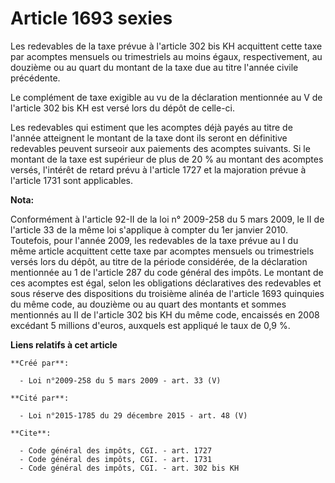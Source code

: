 # Article 1693 sexies

Les redevables de la taxe prévue à l'article 302 bis KH acquittent cette taxe par acomptes mensuels ou trimestriels au moins
égaux, respectivement, au douzième ou au quart du montant de la taxe due au titre l'année civile précédente. 

Le complément de taxe exigible au vu de la déclaration mentionnée au V de l'article 302 bis KH est versé lors du dépôt de
celle-ci. 

Les redevables qui estiment que les acomptes déjà payés au titre de l'année atteignent le montant de la taxe dont ils seront
en définitive redevables peuvent surseoir aux paiements des acomptes suivants. Si le montant de la taxe est supérieur de plus
de 20 % au montant des acomptes versés, l'intérêt de retard prévu à l'article 1727 et la majoration prévue à l'article 1731
sont applicables.

**Nota:**

Conformément à l'article 92-II de la loi n° 2009-258 du 5 mars 2009, le II de l'article 33 de la même loi s'applique à
compter du 1er janvier 2010. Toutefois, pour l'année 2009, les redevables de la taxe prévue au I du même article acquittent
cette taxe par acomptes mensuels ou trimestriels versés lors du dépôt, au titre de la période considérée, de la déclaration
mentionnée au 1 de l'article 287 du code général des impôts. Le montant de ces acomptes est égal, selon les obligations
déclaratives des redevables et sous réserve des dispositions du troisième alinéa de l'article 1693 quinquies du même code, au
douzième ou au quart des montants et sommes mentionnés au II de l'article 302 bis KH du même code, encaissés en 2008 excédant
5 millions d'euros, auxquels est appliqué le taux de 0,9 %.

**Liens relatifs à cet article**

	**Créé par**:

	  - Loi n°2009-258 du 5 mars 2009 - art. 33 (V)

	**Cité par**:

	  - Loi n°2015-1785 du 29 décembre 2015 - art. 48 (V)

	**Cite**:

	  - Code général des impôts, CGI. - art. 1727
	  - Code général des impôts, CGI. - art. 1731
	  - Code général des impôts, CGI. - art. 302 bis KH

